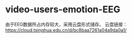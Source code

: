 # video-users-emotion-EEG

由于EEG数据所占内存较大，采用云盘形式储存。
云盘链接：https://cloud.tsinghua.edu.cn/d/bc8baa7261a04a9da0a1/
